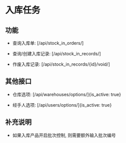 # 入库任务


## 功能

- 查询入库单:
[/api/stock_in_orders/]

- 查询/创建入库记录:
[/api/stock_in_records/]

- 作废入库记录:
[/api/stock_in_records/{id}/void/]


## 其他接口

- 仓库选项:
[/api/warehouses/options/]{is_active: true}

- 经手人选项:
[/api/users/options/]{is_active: true}


## 补充说明

- 如果入库产品开启批次控制, 则需要额外输入批次编号
